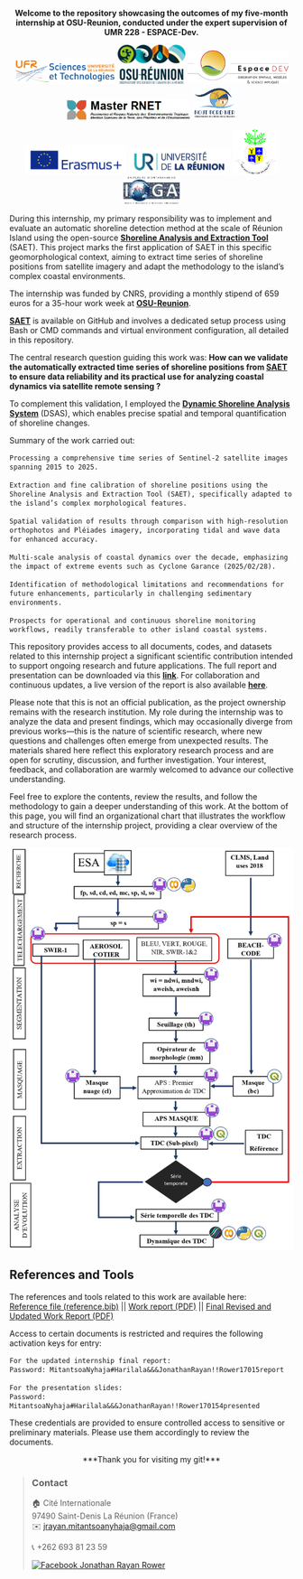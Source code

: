 <p align="center"><strong>Welcome to the repository showcasing the outcomes of my five-month internship at OSU-Reunion, conducted under the expert supervision of UMR 228 - ESPACE-Dev.</strong></p>

<p align="center">
  <img src="https://github.com/Nathan17reunion/PyDSAS_Reunion_Island/blob/main/images/fac_sciences_univ_reunion.png" alt="Logo 6" width="180"/>
  <img src="https://github.com/Nathan17reunion/Stage_RE_EspaceDev_2025_MITANTSOA/blob/main/Figure/logo-osur-270.png" alt="Logo 6" width="120"/>
  <img src="https://github.com/Nathan17reunion/Stage_RE_EspaceDev_2025_MITANTSOA/blob/main/Figure/Logo-Espace-Dev-coul.txt-copie.png" alt="Logo 6" width="180"/>
  <img src="https://github.com/Nathan17reunion/Stage_RE_EspaceDev_2025_MITANTSOA/blob/main/Figure/Logo-Master_RNET.png" alt="Logo 6" width="220"/>
  <img src="https://github.com/Nathan17reunion/Stage_RE_EspaceDev_2025_MITANTSOA/blob/main/Figure/Logo_NoutBord.png" alt="Logo 6" width="80"/>
</p>

<p align="center">
  <img src="https://raw.githubusercontent.com/Nathan17reunion/PyDSAS_Reunion_Island/main/images/Sans%20titre-1.png" alt="Logo 6" width="180"/>
  <img src="https://github.com/Nathan17reunion/PyDSAS_Reunion_Island/blob/main/images/univ_reunion.png" alt="Logo 5" width="180"/>
  <img src="https://github.com/Nathan17reunion/PyDSAS_Reunion_Island/blob/main/images/univ_tana.png" alt="Logo 5" width="80"/>
  <img src="https://raw.githubusercontent.com/Nathan17reunion/PyDSAS_Reunion_Island/main/images/Sans%20titre.jpg" alt="Logo 4" width="100"/>
</p>

During this internship, my primary responsibility was to implement and evaluate an automatic shoreline detection method at the scale of Réunion Island using the open-source [**Shoreline Analysis and Extraction Tool**](https://github.com/jpalomav/SAET_master) (SAET). This project marks the first application of SAET in this specific geomorphological context, aiming to extract time series of shoreline positions from satellite imagery and adapt the methodology to the island’s complex coastal environments.

The internship was funded by CNRS, providing a monthly stipend of 659 euros for a 35-hour work week at [**OSU-Reunion**](https://www.osureunion.fr/).

[**SAET**](https://github.com/jpalomav/SAET_master) is available on GitHub and involves a dedicated setup process using Bash or CMD commands and virtual environment configuration, all detailed in this repository.

The central research question guiding this work was: **How can we validate the automatically extracted time series of shoreline positions from [**SAET**](https://github.com/jpalomav/SAET_master) to ensure data reliability and its practical use for analyzing coastal dynamics via satellite remote sensing ?**

To complement this validation, I employed the [**Dynamic Shoreline Analysis System**](https://www.usgs.gov/software/digital-shoreline-analysis-system-version-6) (DSAS), which enables precise spatial and temporal quantification of shoreline changes. 

Summary of the work carried out:

    Processing a comprehensive time series of Sentinel-2 satellite images spanning 2015 to 2025.

    Extraction and fine calibration of shoreline positions using the Shoreline Analysis and Extraction Tool (SAET), specifically adapted to the island’s complex morphological features.

    Spatial validation of results through comparison with high-resolution orthophotos and Pléiades imagery, incorporating tidal and wave data for enhanced accuracy.

    Multi-scale analysis of coastal dynamics over the decade, emphasizing the impact of extreme events such as Cyclone Garance (2025/02/28).

    Identification of methodological limitations and recommendations for future enhancements, particularly in challenging sedimentary environments.

    Prospects for operational and continuous shoreline monitoring workflows, readily transferable to other island coastal systems. 

This repository provides access to all documents, codes, and datasets related to this internship project a significant scientific contribution intended to support ongoing research and future applications. The full report and presentation can be downloaded via this [**link**](https://mega.nz/folder/SGBX1DIK#JmdTDUBbFpzbLTv1o2Rgdw). For collaboration and continuous updates, a live version of the report is also available [**here**](https://docs.google.com/document/d/190akoMxUDB6AHJ9KRo8jI1dy8AUbmUYjJdoy6uzg9Jw/edit?usp=sharing).

Please note that this is not an official publication, as the project ownership remains with the research institution. My role during the internship was to analyze the data and present findings, which may occasionally diverge from previous works—this is the nature of scientific research, where new questions and challenges often emerge from unexpected results. The materials shared here reflect this exploratory research process and are open for scrutiny, discussion, and further investigation. Your interest, feedback, and collaboration are warmly welcomed to advance our collective understanding.

Feel free to explore the contents, review the results, and follow the methodology to gain a deeper understanding of this work.
At the bottom of this page, you will find an organizational chart that illustrates the workflow and structure of the internship project, providing a clear overview of the research process.

![Organigramme](https://github.com/Nathan17reunion/Stage_RE_EspaceDev_2025_MITANTSOA/blob/main/Figure/Organigramme.jpg)

## References and Tools

The references and tools related to this work are available here:  
[Reference file (reference.bib)](https://github.com/Nathan17reunion/Stage_RE_EspaceDev_2025_MITANTSOA/blob/main/Stage_RE_EspaceDev_2025/reference.bib) || [Work report (PDF)](https://github.com/Nathan17reunion/Stage_RE_EspaceDev_2025_MITANTSOA/blob/main/Stage_RE_EspaceDev_2025/Rapport_Master_RNETGT_LGET_UnivReunion_UnivTana_MitantsoaNyHajaHarilala_2025_protected_compressed.pdf) || [Final Revised and Updated Work Report (PDF)](https://mega.nz/folder/SGBX1DIK#JmdTDUBbFpzbLTv1o2Rgdw)

Access to certain documents is restricted and requires the following activation keys for entry:

    For the updated internship final report:
    Password: MitantsoaNyhaja#Harilala&&&JonathanRayan!!Rower17015report

    For the presentation slides:
    Password: MitantsoaNyhaja#Harilala&&&JonathanRayan!!Rower170154presented

These credentials are provided to ensure controlled access to sensitive or preliminary materials. Please use them accordingly to review the documents.

<p align="center">***Thank you for visiting my git!***</p>

> ### **Contact**
> 🏠 Cité Internationale   
> 97490 Saint-Denis La Réunion (France)  
> ✉️ [jrayan.mitantsoanyhaja@gmail.com](mailto:jrayan.mitantsoanyhaja@gmail.com)
>   
> 📞 +262 693 81 23 59  
> 
>  <a href="https://www.facebook.com/profile.php?id=61571394063716">
>   <img src="https://img.freepik.com/psd-gratuit/conception-du-logo-medias-sociaux_23-2151296987.jpg?semt=ais_hybrid&w=740" alt="Facebook" width="28" />
>   Jonathan Rayan Rower
> </a>
